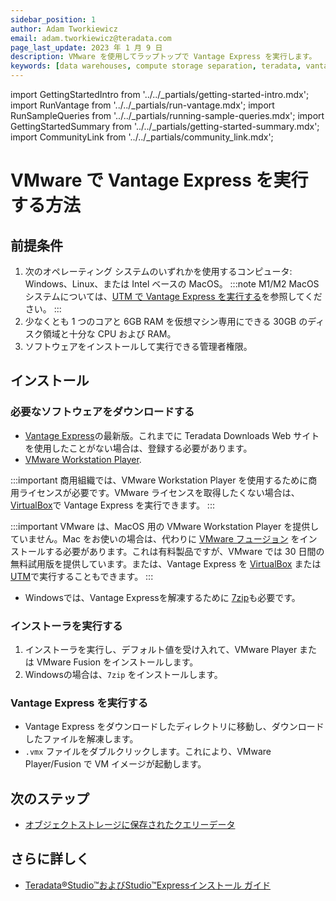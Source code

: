 ```yaml
---
sidebar_position: 1
author: Adam Tworkiewicz
email: adam.tworkiewicz@teradata.com
page_last_update: 2023 年 1 月 9 日
description: VMware を使用してラップトップで Vantage Express を実行します。
keywords: [data warehouses, compute storage separation, teradata, vantage, cloud data platform, object storage, business intelligence, enterprise analytics]
---
```

import GettingStartedIntro from '../../_partials/getting-started-intro.mdx';
import RunVantage from '../../_partials/run-vantage.mdx';
import RunSampleQueries from '../../_partials/running-sample-queries.mdx';
import GettingStartedSummary from '../../_partials/getting-started-summary.mdx';
import CommunityLink from '../../_partials/community_link.mdx';

# VMware で Vantage Express を実行する方法

<GettingStartedIntro />

## 前提条件

1. 次のオペレーティング システムのいずれかを使用するコンピュータ: Windows、Linux、または Intel ベースの MacOS。
    :::note
    M1/M2 MacOSシステムについては、[UTM で Vantage Express を実行する](./getting-started-utm.md)を参照してください。
    :::
2. 少なくとも 1 つのコアと 6GB RAM を仮想マシン専用にできる 30GB のディスク領域と十分な CPU および RAM。
3. ソフトウェアをインストールして実行できる管理者権限。

## インストール

### 必要なソフトウェアをダウンロードする

* [Vantage Express](https://downloads.teradata.com/download/database/teradata-express-for-vmware-player)の最新版。これまでに Teradata Downloads Web サイトを使用したことがない場合は、登録する必要があります。
* [VMware Workstation Player](https://www.vmware.com/products/workstation-player.html).

:::important
商用組織では、VMware Workstation Player を使用するために商用ライセンスが必要です。VMware ライセンスを取得したくない場合は、 [VirtualBox](./getting-started-vbox.md)で Vantage Express を実行できます。
:::

:::important
VMware は、MacOS 用の VMware Workstation Player を提供していません。Mac をお使いの場合は、代わりに [VMware フュージョン](https://www.vmware.com/products/fusion/fusion-evaluation.html) をインストールする必要があります。これは有料製品ですが、VMware では 30 日間の無料試用版を提供しています。または、Vantage Express を [VirtualBox](./getting-started-vbox.md) または [UTM](./getting-started-utm.md)で実行することもできます。
:::
* Windowsでは、Vantage Expressを解凍するために [7zip](https://www.7-zip.org/download.html)も必要です。

### インストーラを実行する

1. インストーラを実行し、デフォルト値を受け入れて、VMware Player または VMware Fusion をインストールします。
2. Windowsの場合は、`7zip` をインストールします。

### Vantage Express を実行する

- Vantage Express をダウンロードしたディレクトリに移動し、ダウンロードしたファイルを解凍します。
-  `.vmx` ファイルをダブルクリックします。これにより、VMware Player/Fusion で VM イメージが起動します。

<RunVantage />

<RunSampleQueries />

<GettingStartedSummary />

## 次のステップ
* [オブジェクトストレージに保存されたクエリーデータ](../../manage-data/nos.md)

## さらに詳しく
* [Teradata®Studio™およびStudio™Expressインストール ガイド](https://docs.teradata.com/r/Teradata-StudioTM-and-StudioTM-Express-Installation-Guide-17.20)

<CommunityLink />